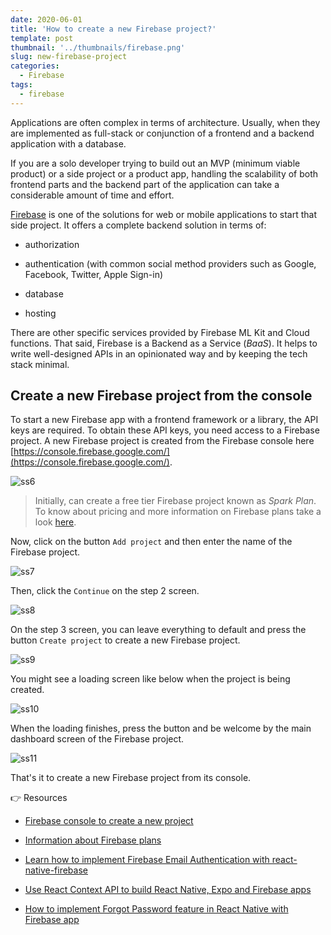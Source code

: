 ```yaml
---
date: 2020-06-01
title: 'How to create a new Firebase project?'
template: post
thumbnail: '../thumbnails/firebase.png'
slug: new-firebase-project
categories:
  - Firebase
tags:
  - firebase
---
```


Applications are often complex in terms of architecture. Usually, when they are implemented as full-stack or conjunction of a frontend and a backend application with a database.

If you are a solo developer trying to build out an MVP (minimum viable product) or a side project or a product app, handling the scalability of both frontend parts and the backend part of the application can take a considerable amount of time and effort.

[Firebase](https://firebase.google.com/) is one of the solutions for web or mobile applications to start that side project. It offers a complete backend solution in terms of:

- authorization

- authentication (with common social method providers such as Google, Facebook, Twitter, Apple Sign-in)

- database

- hosting

There are other specific services provided by Firebase ML Kit and Cloud functions. That said, Firebase is a Backend as a Service (_BaaS_). It helps to write well-designed APIs in an opinionated way and by keeping the tech stack minimal.

## Create a new Firebase project from the console

To start a new Firebase app with a frontend framework or a library, the API keys are required. To obtain these API keys, you need access to a Firebase project. A new Firebase project is created from the Firebase console here [https://console.firebase.google.com/](https://console.firebase.google.com/).

![ss6](https://i.imgur.com/qOYJj3e.png)

> Initially, can create a free tier Firebase project known as _Spark Plan_. To know about pricing and more information on Firebase plans take a look [here](https://firebase.google.com/pricing).

Now, click on the button `Add project` and then enter the name of the Firebase project.

![ss7](https://i.imgur.com/SHSHhP2.png)

Then, click the `Continue` on the step 2 screen.

![ss8](https://i.imgur.com/KEIWNAB.png)

On the step 3 screen, you can leave everything to default and press the button `Create project` to create a new Firebase project.

![ss9](https://i.imgur.com/pF6VfqB.png)

You might see a loading screen like below when the project is being created.

![ss10](https://i.imgur.com/EUTK8ZC.png)

When the loading finishes, press the button and be welcome by the main dashboard screen of the Firebase project.

![ss11](https://i.imgur.com/zRmjooJ.png)

That's it to create a new Firebase project from its console.

👉 Resources

- [Firebase console to create a new project](https://console.firebase.google.com/)

- [Information about Firebase plans](https://firebase.google.com/pricing)

- [Learn how to implement Firebase Email Authentication with react-native-firebase](https://amanhimself.dev/chat-app-with-react-native-part-2-email-authentication/)

- [Use React Context API to build React Native, Expo and Firebase apps](https://amanhimself.dev/context-api-react-native-firebase/)

- [How to implement Forgot Password feature in React Native with Firebase app](https://amanhimself.dev/implement-forgot-password-firebase-react-native/)
